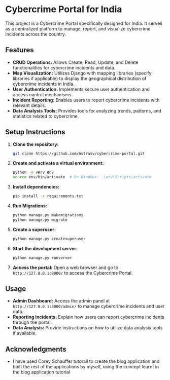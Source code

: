 # Cybercrime Portal for India

This project is a Cybercrime Portal specifically designed for India. It serves as a centralized platform to manage, report, and visualize cybercrime incidents across the country.

## Features

- **CRUD Operations:** Allows Create, Read, Update, and Delete functionalities for cybercrime incidents and data.
- **Map Visualization:** Utilizes Django with mapping libraries (specify libraries if applicable) to display the geographical distribution of cybercrime incidents in India.
- **User Authentication:** Implements secure user authentication and access control mechanisms.
- **Incident Reporting:** Enables users to report cybercrime incidents with relevant details.
- **Data Analysis Tools:** Provides tools for analyzing trends, patterns, and statistics related to cybercrime.

## Setup Instructions

1. **Clone the repository:**
   ```bash
   git clone https://github.com/Astrasv/cybercrime-portal.git
   ```

2. **Create and activate a virtual environment:**
   ```bash
   python -m venv env
   source env/bin/activate  # On Windows: .\env\Scripts\activate
   ```

3. **Install dependencies:**
   ```bash
   pip install -r requirements.txt
   ```

4. **Run Migrations:**
   ```bash
   python manage.py makemigrations
   python manage.py migrate
   ```

5. **Create a superuser:**
   ```bash
   python manage.py createsuperuser
   ```

6. **Start the development server:**
   ```bash
   python manage.py runserver
   ```

7. **Access the portal:**
   Open a web browser and go to `http://127.0.0.1:8000/` to access the Cybercrime Portal.

## Usage

- **Admin Dashboard:** Access the admin panel at `http://127.0.0.1:8000/admin/` to manage cybercrime incidents and user data.
- **Reporting Incidents:** Explain how users can report cybercrime incidents through the portal.
- **Data Analysis:** Provide instructions on how to utilize data analysis tools if available.



## Acknowledgments

- I have used Corey Schauffer tutorail to create the blog application and built the rest of the applications by myself, using the concept learnt in the blog application tutorial
